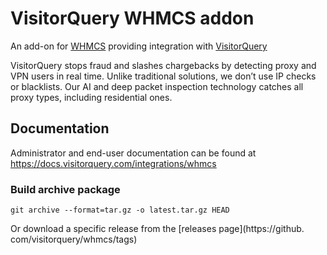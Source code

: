 # VisitorQuery WHMCS addon

An add-on for  [WHMCS](https://whmcs.com) providing integration with
[VisitorQuery](https://visitorquery.com/)

VisitorQuery stops fraud and slashes chargebacks by detecting proxy and VPN
users in real time. Unlike traditional solutions, we don’t use IP checks or
blacklists. Our AI and deep packet inspection technology catches all proxy
types, including residential ones.

## Documentation

Administrator and end-user documentation can be found
at https://docs.visitorquery.com/integrations/whmcs

### Build archive package

```
git archive --format=tar.gz -o latest.tar.gz HEAD
```

Or download a specific release from the [releases page](https://github.
com/visitorquery/whmcs/tags)